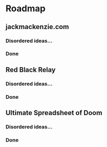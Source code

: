 # Roadmap

## jackmackenzie.com
### Disordered ideas...
### Done

## Red Black Relay
### Disordered ideas...
### Done

## Ultimate Spreadsheet of Doom
### Disordered ideas...
### Done
